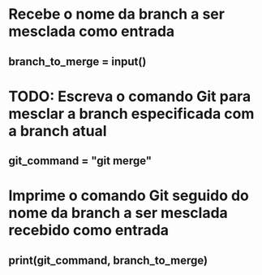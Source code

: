 # Recebe o nome da branch a ser mesclada como entrada
## branch_to_merge = input()

# TODO: Escreva o comando Git para mesclar a branch especificada com a branch atual
## git_command = "git merge"

# Imprime o comando Git seguido do nome da branch a ser mesclada recebido como entrada
## print(git_command, branch_to_merge)